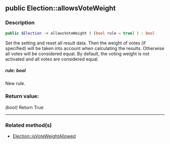 ## public Election::allowsVoteWeight

### Description    

```php
public $Election -> allowsVoteWeight ( [bool rule = true] ) : bool
```

Set the setting and reset all result data.
Then the weight of votes (if specified) will be taken into account when calculating the results. Otherwise all votes will be considered equal.
By default, the voting weight is not activated and all votes are considered equal.
    

##### **rule:** *bool*   
New rule.    


### Return value:   

*(bool)* Return True


---------------------------------------

### Related method(s)      

* [Election::isVoteWeightAllowed](../Election%20Class/public%20Election--isVoteWeightAllowed.md)    

